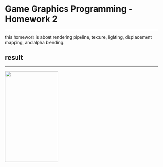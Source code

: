 # Game Graphics Programming - Homework 2

*****

this homework is about rendering pipeline, texture, lighting, displacement mapping, and alpha blending.

## result

*****

<img src="HW2_result/result.gif" width="175" height="300">